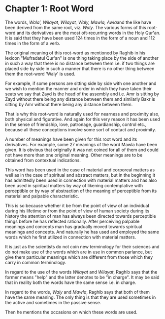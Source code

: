 Chapter 1: Root Word
====================

The words, *Wala’,* *Wilayat, Wilayat, Waly, Mawla, Awla*and the like
have been derived from the same root, viz. *Waly*. The various forms of
this root-word and its derivatives are the most oft-recurring words in
the Holy Qur'an. It is said that they have been used 124 times in the
form of a noun and 112 times in the form of a verb.

The original meaning of this root-word as mentioned by Raghib in his
lexicon "Mufradatul Qur'an" is one thing taking place by the side of
another in such a way that there is no distance between them i.e. if two
things are placed side by side in such a manner that there is no other
thing between them the root-word 'Waly' is used.

For example, if some persons are sitting side by side with one another
and we wish to mention the manner and order in which they have taken
their seats we say that Zayd is the head of the assembly and i.e. Amr is
sitting by Zayd without there being any distance between them and
similarly Bakr is sitting by Amr without there being any distance
between them.

That is why this root-word is naturally used for nearness and proximity
also, both physical and figurative. And again for this very reason it
has been used in the sense of friendship, love, patronage, guardianship,
control etc., because all these conceptions involve some sort of contact
and proximity.

A number of meanings have been given for this root word and its
derivatives. For example, some 27 meanings of the word Mawla have been
given. It is obvious that originally it was not coined for all of them
and could not have more than one original meaning. Other meanings are to
be obtained from contextual indications.

This word has been used in the case of material and corporeal matters as
well as in the case of spiritual and abstract matters, but in the
beginning it has admittedly been used in connection with material
matters and has also been used in spiritual matters by way of likening
contemplative with perceptible or by way of abstraction of the meaning
of perceptible from its material and palpable characteristic.

This is so because whether it be from the point of view of an individual
during his lifetime or from the point of view of human society during
its history the attention of man has always been directed towards
perceptible things before he has reflected rationally. After perceiving
palpable meanings and concepts man has gradually moved towards spiritual
meanings and concepts. And naturally he has used and employed the same
words which he first utilized in connection with material matters.

It is just as the scientists do not coin new terminology for their
sciences and do not make use of the words which are in use in common
parlance, but give them particular meanings which are different from
those which they carry in common terminology.

In regard to the use of the words *Wilayat* and *Wilayat*, Raghib says
that the former means "help" and the latter denotes to be "in charge".
It may be said that in reality both the words have the same sense i.e.
in charge.

In regard to the words, *Waly* and *Mawla*, Raghib says that both of
them have the same meaning. The only thing is that they are used
sometimes in the active and sometimes in the passive sense.

Then he mentions the occasions on which these words are used.


